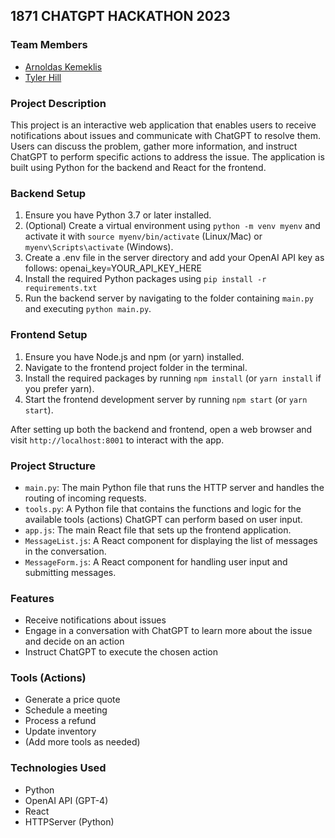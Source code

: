 ## 1871 CHATGPT HACKATHON 2023

### Team Members

- [Arnoldas Kemeklis](https://github.com/arnasltlt)
- [Tyler Hill](https://github.com/tyler-hill)

### Project Description

This project is an interactive web application that enables users to receive notifications about issues and communicate with ChatGPT to resolve them. Users can discuss the problem, gather more information, and instruct ChatGPT to perform specific actions to address the issue. The application is built using Python for the backend and React for the frontend.

### Backend Setup

1. Ensure you have Python 3.7 or later installed.
2. (Optional) Create a virtual environment using `python -m venv myenv` and activate it with `source myenv/bin/activate` (Linux/Mac) or `myenv\Scripts\activate` (Windows).
3. Create a .env file in the server directory and add your OpenAI API key as follows: openai_key=YOUR_API_KEY_HERE
4. Install the required Python packages using `pip install -r requirements.txt`
5. Run the backend server by navigating to the folder containing `main.py` and executing `python main.py`.

### Frontend Setup

1. Ensure you have Node.js and npm (or yarn) installed.
2. Navigate to the frontend project folder in the terminal.
3. Install the required packages by running `npm install` (or `yarn install` if you prefer yarn).
4. Start the frontend development server by running `npm start` (or `yarn start`).

After setting up both the backend and frontend, open a web browser and visit `http://localhost:8001` to interact with the app.

### Project Structure

- `main.py`: The main Python file that runs the HTTP server and handles the routing of incoming requests.
- `tools.py`: A Python file that contains the functions and logic for the available tools (actions) ChatGPT can perform based on user input.
- `app.js`: The main React file that sets up the frontend application.
- `MessageList.js`: A React component for displaying the list of messages in the conversation.
- `MessageForm.js`: A React component for handling user input and submitting messages.

### Features

- Receive notifications about issues
- Engage in a conversation with ChatGPT to learn more about the issue and decide on an action
- Instruct ChatGPT to execute the chosen action

### Tools (Actions)

- Generate a price quote
- Schedule a meeting
- Process a refund
- Update inventory
- (Add more tools as needed)

### Technologies Used

- Python
- OpenAI API (GPT-4)
- React
- HTTPServer (Python)

